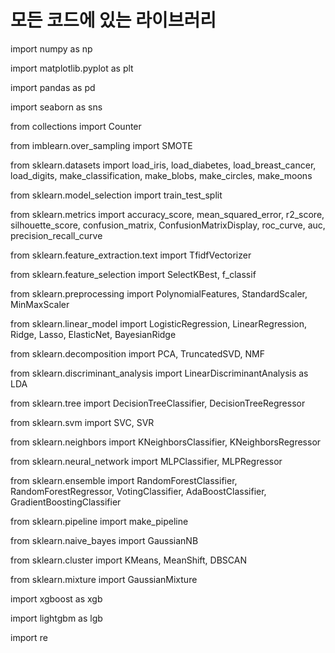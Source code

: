 # 모든 코드에 있는 라이브러리

import numpy as np

import matplotlib.pyplot as plt

import pandas as pd

import seaborn as sns

from collections import Counter

from imblearn.over_sampling import SMOTE

from sklearn.datasets import load_iris, load_diabetes, load_breast_cancer, load_digits, make_classification, make_blobs, make_circles, make_moons

from sklearn.model_selection import train_test_split

from sklearn.metrics import accuracy_score, mean_squared_error, r2_score, silhouette_score, confusion_matrix, ConfusionMatrixDisplay, roc_curve, auc, precision_recall_curve

from sklearn.feature_extraction.text import TfidfVectorizer

from sklearn.feature_selection import SelectKBest, f_classif

from sklearn.preprocessing import PolynomialFeatures, StandardScaler, MinMaxScaler

from sklearn.linear_model import LogisticRegression, LinearRegression, Ridge, Lasso, ElasticNet, BayesianRidge

from sklearn.decomposition import PCA, TruncatedSVD, NMF

from sklearn.discriminant_analysis import LinearDiscriminantAnalysis as LDA

from sklearn.tree import DecisionTreeClassifier, DecisionTreeRegressor

from sklearn.svm import SVC, SVR

from sklearn.neighbors import KNeighborsClassifier, KNeighborsRegressor

from sklearn.neural_network import MLPClassifier, MLPRegressor

from sklearn.ensemble import RandomForestClassifier, RandomForestRegressor, VotingClassifier, AdaBoostClassifier, GradientBoostingClassifier

from sklearn.pipeline import make_pipeline

from sklearn.naive_bayes import GaussianNB

from sklearn.cluster import KMeans, MeanShift, DBSCAN

from sklearn.mixture import GaussianMixture

import xgboost as xgb

import lightgbm as lgb

import re